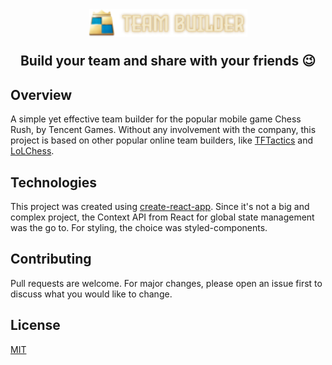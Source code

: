 <p align="center">
  <img src="https://github.com/Mareken/cr-team-builder/blob/master/src/assets/images/logo_full.png?raw=true" style="transform: scale(1.4);">
  <br>
  <h2 style="text-align: center;">Build your team and share with your friends 😉</h2>
</p>

## Overview

A simple yet effective team builder for the popular mobile game Chess Rush, by Tencent Games. Without any involvement with the company, this project is based on other popular online team builders, like [TFTactics](https://tftactics.gg/team-builder) and [LoLChess](https://lolchess.gg/builder).
## Technologies

This project was created using [create-react-app](https://github.com/facebook/create-react-app). Since it's not a big and complex project, the Context API from React for global state management was the go to.
For styling, the choice was styled-components.
## Contributing

Pull requests are welcome. For major changes, please open an issue first to discuss what you would like to change.

## License

[MIT](https://choosealicense.com/licenses/mit/)